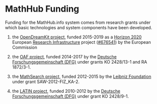 # MathHub Funding

Funding for the MathHub.info system comes from research grants under
which basic technologies and system components have been developed.

1.  the [OpenDreamKit project](https://opendreamkit.org/), funded
    2015-2019 as a
    [Horizon 2020](https://ec.europa.eu/programmes/horizon2020/)
    European [Research
    Infrastructure](https://ec.europa.eu/programmes/horizon2020/en/h2020-section/european-research-infrastructures-including-e-infrastructures)
    project
    ([\#676541](http://cordis.europa.eu/project/rcn/198334_en.html)) by
    the European Commission

2.  the [OAF project](https://kwarc.info/projects/oaf/), funded 2014-2017
    by the [Deutsche Forschungsgemeinschaft (DFG)](http://dfg.de) under
    grants KO 2428/13-1 and RA 1872/3-1.

3.  the [MathSearch project](http://trac.kwarc.info/MathSearch), funded
    2012-2015 by the [Leibniz
    Foundation](http://www.leibniz-gemeinschaft.de/en/home/) under grant
    SAW-2012-FIZ\_KA-2.

4.  the [LATIN project](https://latin.omdoc.org/), funded 2010-2012 by
    the [Deutsche Forschungsgemeinschaft (DFG)](http://dfg.de) under
    grant KO 2428/9-1.
